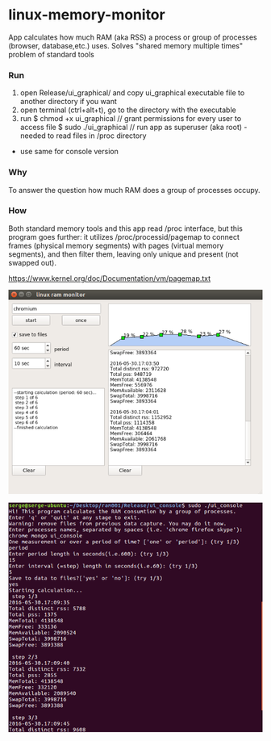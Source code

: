 # linux-memory-monitor
App calculates how much RAM (aka RSS) a process or group of processes (browser, database,etc.) uses. Solves "shared memory multiple times" problem of standard tools

### Run

1. open Release/ui_graphical/ and copy ui_graphical executable file to another directory if you want
2. open terminal (ctrl+alt+t), go to the directory with the executable
3. run
   $ chmod +x ui_graphical // grant permissions for every user to access file
   $ sudo ./ui_graphical  // run app as superuser (aka root) - needed to read files in /proc directory

*  use same for console version

### Why  

To answer the question how much RAM does a group of processes occupy. 

### How 

Both standard memory tools and this app read /proc interface, but this program goes further: it utilizes
/proc/processid/pagemap to connect frames (physical memory segments)  with pages (virtual memory segments), and then filter them, leaving only unique and present (not swapped out).

https://www.kernel.org/doc/Documentation/vm/pagemap.txt

![Alt text](/gui.png?raw=true "gui")

![Alt text](/console.png?raw=true "console")

